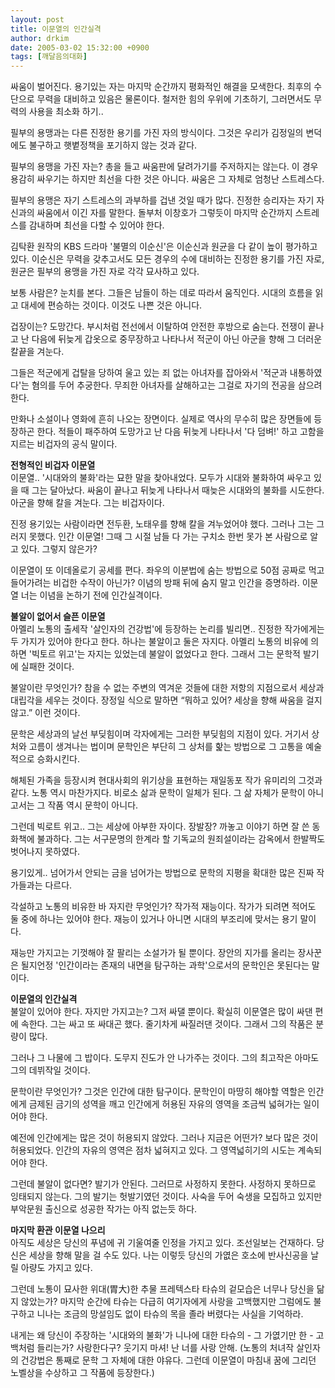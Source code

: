 ```yaml
---
layout: post
title: 이문열의 인간실격
author: drkim
date: 2005-03-02 15:32:00 +0900
tags: [깨달음의대화]
---
```

싸움이 벌어진다. 용기있는 자는 마지막 순간까지 평화적인 해결을 모색한다. 최후의 수단으로 무력을 대비하고 있음은 물론이다. 철저한 힘의 우위에 기초하기, 그러면서도 무력의 사용을 최소화 하기..    
  
필부의 용맹과는 다른 진정한 용기를 가진 자의 방식이다. 그것은 우리가 김정일의 변덕에도 불구하고 햇볕정책을 포기하지 않는 것과 같다.    
  
필부의 용맹을 가진 자는? 총을 들고 싸움판에 달려가기를 주저하지는 않는다. 이 경우 용감히 싸우기는 하지만 최선을 다한 것은 아니다. 싸움은 그 자체로 엄청난 스트레스다.    
  
필부의 용맹은 자기 스트레스의 과부하를 겁낸 것일 때가 많다. 진정한 승리자는 자기 자신과의 싸움에서 이긴 자를 말한다. 돌부처 이창호가 그렇듯이 마지막 순간까지 스트레스를 감내하며 최선을 다할 수 있어야 한다.    
  
김탁환 원작의 KBS 드라마 '불멸의 이순신'은 이순신과 원균을 다 같이 높이 평가하고 있다. 이순신은 무력을 갖추고서도 모든 경우의 수에 대비하는 진정한 용기를 가진 자로, 원균은 필부의 용맹을 가진 자로 각각 묘사하고 있다.    
  
보통 사람은? 눈치를 본다. 그들은 남들이 하는 데로 따라서 움직인다. 시대의 흐름을 읽고 대세에 편승하는 것이다. 이것도 나쁜 것은 아니다.    
  
겁장이는? 도망간다. 부시처럼 전선에서 이탈하여 안전한 후방으로 숨는다. 전쟁이 끝나고 난 다음에 뒤늦게 갑옷으로 중무장하고 나타나서 적군이 아닌 아군을 향해 그 더러운 칼끝을 겨눈다.    
  
그들은 적군에게 겁탈을 당하여 울고 있는 죄 없는 아녀자를 잡아와서 '적군과 내통하였다'는 혐의를 두어 추궁한다. 무죄한 아녀자를 살해하고는 그걸로 자기의 전공을 삼으려 한다.    
  
만화나 소설이나 영화에 흔히 나오는 장면이다. 실제로 역사의 무수히 많은 장면들에 등장하곤 한다. 적들이 패주하여 도망가고 난 다음 뒤늦게 나타나서 '다 덤벼!' 하고 고함을 지르는 비겁자의 공식 말이다.    
  
**전형적인 비겁자 이문열**  
이문열.. '시대와의 불화'라는 묘한 말을 찾아내었다. 모두가 시대와 불화하여 싸우고 있을 때 그는 달아났다. 싸움이 끝나고 뒤늦게 나타나서 때늦은 시대와의 불화를 시도한다. 아군을 향해 칼을 겨눈다. 그는 비겁자이다.    
  
진정 용기있는 사람이라면 전두환, 노태우를 향해 칼을 겨누었어야 했다. 그러나 그는 그러지 못했다. 인간 이문열! 그때 그 시절 남들 다 가는 구치소 한번 못가 본 사람으로 알고 있다. 그렇지 않은가?    
  
이문열이 또 이데올로기 공세를 편다. 좌우의 이분법에 숨는 방법으로 50점 공짜로 먹고 들어가려는 비겁한 수작이 아닌가? 이념의 방패 뒤에 숨지 말고 인간을 증명하라. 이문열 너는 이념을 논하기 전에 인간실격이다. 


  
   
  
**불알이 없어서 슬픈 이문열**  
아멜리 노통의 출세작 '살인자의 건강법'에 등장하는 논리를 빌리면.. 진정한 작가에게는 두 가지가 있어야 한다고 한다. 하나는 불알이고 둘은 자지다. 아멜리 노통의 비유에 의하면 '빅토르 위고'는 자지는 있었는데 불알이 없었다고 한다. 그래서 그는 문학적 발기에 실패한 것이다.    
  
불알이란 무엇인가? 참을 수 없는 주변의 역겨운 것들에 대한 저항의 지점으로서 세상과 대립각을 세우는 것이다. 장정일 식으로 말하면 “뭐하고 있어? 세상을 향해 싸움을 걸지 않고.” 이런 것이다.    
  
문학은 세상과의 날선 부딪힘이며 각자에게는 그러한 부딪힘의 지점이 있다. 거기서 상처와 고름이 생겨나는 법이며 문학인은 부단히 그 상처를 핥는 방법으로 그 고통을 예술적으로 승화시킨다.    
  
해체된 가족을 등장시켜 현대사회의 위기상을 표현하는 재일동포 작가 유미리의 그것과 같다. 노통 역시 마찬가지다. 비로소 삶과 문학이 일체가 된다. 그 삶 자체가 문학이 아니고서는 그 작품 역시 문학이 아니다.    
  
그런데 빅로트 위고.. 그는 세상에 아부한 자이다. 장발장? 까놓고 이야기 하면 잘 쓴 동화책에 불과하다. 그는 서구문명의 한계라 할 기독교의 원죄설이라는 감옥에서 한발짝도 벗어나지 못하였다.    
  
용기있게.. 넘어가서 안되는 금을 넘어가는 방법으로 문학의 지평을 확대한 많은 진짜 작가들과는 다르다.    
  
각설하고 노통의 비유한 바 자지란 무엇인가? 작가적 재능이다. 작가가 되려면 적어도 둘 중에 하나는 있어야 한다. 재능이 있거나 아니면 시대의 부조리에 맞서는 용기 말이다.    
  
재능만 가지고는 기껏해야 잘 팔리는 소설가가 될 뿐이다. 장안의 지가를 올리는 장사꾼은 될지언정 '인간이라는 존재의 내면을 탐구하는 과학'으로서의 문학인은 못된다는 말이다.    
  
**이문열의 인간실격**  
불알이 있어야 한다. 자지만 가지고는? 그저 싸댈 뿐이다. 확실히 이문열은 많이 싸댄 편에 속한다. 그는 싸고 또 싸대곤 했다. 줄기차게 싸질러댄 것이다. 그래서 그의 작품은 분량이 많다.    
  
그러나 그 나물에 그 밥이다. 도무지 진도가 안 나가주는 것이다. 그의 최고작은 아마도 그의 데뷔작일 것이다.    
  
문학이란 무엇인가? 그것은 인간에 대한 탐구이다. 문학인이 마땅히 해야할 역할은 인간에게 금제된 금기의 성역을 깨고 인간에게 허용된 자유의 영역을 조금씩 넓혀가는 일이어야 한다.    
  
예전에 인간에게는 많은 것이 허용되지 않았다. 그러나 지금은 어떤가? 보다 많은 것이 허용되었다. 인간의 자유의 영역은 점차 넓혀지고 있다. 그 영역넓히기의 시도는 계속되어야 한다.    
  
그런데 불알이 없다면? 발기가 안된다. 그러므로 사정하지 못한다. 사정하지 못하므로 잉태되지 않는다. 그의 발기는 헛발기였던 것이다. 사숙을 두어 숙생을 모집하고 있지만 부악문원 출신으로 성공한 작가는 아직 없는듯 하다.    
  
**마지막 환관 이문열 나으리**  
아직도 세상은 당신의 푸념에 귀 기울여줄 인정을 가지고 있다. 조선일보는 건재하다. 당신은 세상을 향해 말을 걸 수도 있다. 나는 이렇듯 당신의 가엾은 호소에 반사신공을 날릴 아량도 가지고 있다.    
  
그런데 노통이 묘사한 위대(胃大)한 추물 프레텍스타 타슈의 겉모습은 너무나 당신을 닮지 않았는가? 마지막 순간에 타슈는 다급히 여기자에게 사랑을 고백했지만 그럼에도 불구하고 니나는 조금의 망설임도 없이 타슈의 목을 졸라 버렸다는 사실을 기억하라.    
  
내게는 왜 당신이 주장하는 '시대와의 불화'가 니나에 대한 타슈의 - 그 가엾기만 한 - 고백처럼 들리는가? 사랑한다구? 웃기지 마셔! 난 너를 사랑 안해. (노통의 처녀작 살인자의 건강법은 통째로 문학 그 자체에 대한 야유다. 그런데 이문열이 마침내 꿈에 그리던 노벨상을 수상하고 그 작품에 등장한다.)